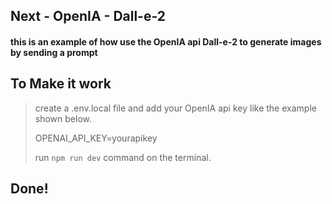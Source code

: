 
## Next - OpenIA - Dall-e-2 
#### this is an example of how use the OpenIA api Dall-e-2 to generate images by sending a prompt
## To Make it work

> create a .env.local file and add your OpenIA api key like the example shown below.
>
> OPENAI_API_KEY=yourapikey
>
> 
> run <code>npm run dev</code> command on the terminal.
## Done!
